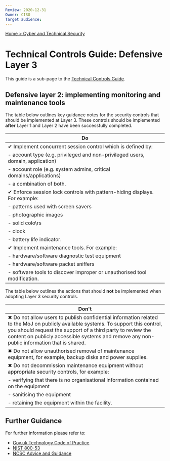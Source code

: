 ```yaml
---
Review: 2020-12-31
Owner: CISO
Target audience:
---
```


[Home > Cyber and Technical Security](home-security-policies-guides.md)

# Technical Controls Guide: Defensive Layer 3

This guide is a sub-page to the [Technical Controls Guide](technical-security-controls-guide.md).

## Defensive layer 2: implementing monitoring and maintenance tools

The table below outlines key guidance notes for the security controls that should be implemented at Layer 3. These controls should be implemented **after** Layer 1 and Layer 2 have been successfully completed.


| Do |
|--- |
| ✔ Implement concurrent session control which is defined by:
| - account type (e.g. privileged and non-privileged users, domain, application)      
| - account role (e.g. system admins, critical domains/applications)
| - a combination of both. |
| ✔ Enforce session lock controls with pattern-hiding displays. For example:
| - patterns used with screen savers
| - photographic images     
| - solid colo\rs      
| - clock
| - battery life indicator. |
| ✔ Implement maintenance tools. For example:
| - hardware/software diagnostic test equipment      
| - hardware/software packet sniffers   
| - software tools to discover improper or unauthorised tool modification. |

The table below outlines the actions that should **not** be implemented when adopting Layer 3 security controls.

| Don't |
|---|
| ✖ Do not allow users to publish confidential information related to the MoJ on publicly available systems. To support this control, you should request the support of a third party to review the content on publicly accessible systems and remove any non-public information that is shared. |
| ✖ Do not allow unauthorised removal of maintenance equipment, for example, backup disks and power supplies. |
| ✖ Do not decommission maintenance equipment without appropriate security controls, for example:
| - verifying that there is no organisational information contained on the equipment     
| - sanitising the equipment
| - retaining the equipment within the facility. |

## Further Guidance

For further information please refer to:
* [Gov.uk Technology Code of Practice](https://www.gov.uk/government/publications/technology-code-of-practice/technology-code-of-practice)
* [NIST 800-53](https://nvd.nist.gov/800-53)
* [NCSC Advice and Guidance](https://www.ncsc.gov.uk/section/advice-guidance/all-topics)
